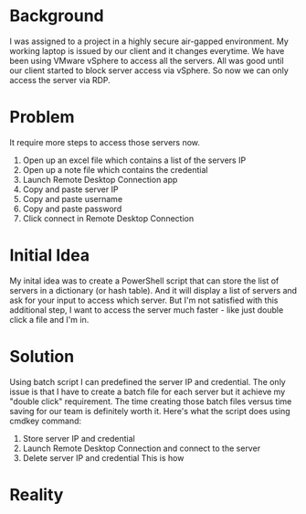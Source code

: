 # Background
I was assigned to a project in a highly secure air-gapped environment. My working laptop is issued by our client and it changes everytime. We have been using VMware vSphere to access all the servers. All was good until our client started to block server access via vSphere. So now we can only access the server via RDP.

# Problem
It require more steps to access those servers now.
1. Open up an excel file which contains a list of the servers IP
2. Open up a note file which contains the credential
3. Launch Remote Desktop Connection app
4. Copy and paste server IP
5. Copy and paste username
6. Copy and paste password
7. Click connect in Remote Desktop Connection

# Initial Idea
My inital idea was to create a PowerShell script that can store the list of servers in a dictionary (or hash table). And it will display a list of servers and ask for your input to access which server. But I'm not satisfied with this additional step, I want to access the server much faster - like just double click a file and I'm in.

# Solution
Using batch script I can predefined the server IP and credential. The only issue is that I have to create a batch file for each server but it achieve my "double click" requirement. The time creating those batch files versus time saving for our team is definitely worth it. Here's what the script does using cmdkey command:
1. Store server IP and credential
2. Launch Remote Desktop Connection and connect to the server
3. Delete server IP and credential
This is how 

# Reality
